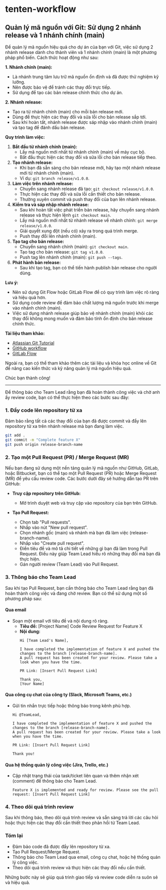 # tenten-workflow

## Quản lý mã nguồn với Git: Sử dụng 2 nhánh release và 1 nhánh chính (main)

Để quản lý mã nguồn hiệu quả cho dự án của bạn với Git, việc sử dụng 2 nhánh release dành cho thành viên và 1 nhánh chính (main) là một phương pháp phổ biến. Cách thức hoạt động như sau:

**1. Nhánh chính (main):**

* Là nhánh trung tâm lưu trữ mã nguồn ổn định và đã được thử nghiệm kỹ lưỡng.
* Nên được bảo vệ để tránh các thay đổi trực tiếp.
* Sử dụng để tạo các bản release chính thức cho dự án.

**2. Nhánh release:**

* Tạo ra từ nhánh chính (main) cho mỗi bản release mới.
* Dùng để thực hiện các thay đổi và sửa lỗi cho bản release sắp tới.
* Sau khi hoàn tất, nhánh release được sáp nhập vào nhánh chính (main) và tạo tag để đánh dấu bản release.

**Quy trình làm việc:**

1. **Bắt đầu từ nhánh chính (main):**
    * Lấy mã nguồn mới nhất từ nhánh chính (main) về máy cục bộ.
    * Bắt đầu thực hiện các thay đổi và sửa lỗi cho bản release tiếp theo.
2. **Tạo nhánh release:**
    * Khi bạn đã sẵn sàng cho bản release mới, hãy tạo một nhánh release mới từ nhánh chính (main).
    * Ví dụ: `git branch release/v1.0.0`.
3. **Làm việc trên nhánh release:**
    * Chuyển sang nhánh release đã tạo: `git checkout release/v1.0.0`.
    * Thực hiện các thay đổi và sửa lỗi cần thiết cho bản release.
    * Thường xuyên commit và push thay đổi của bạn lên nhánh release.
4. **Kiểm tra và sáp nhập nhánh release:**
    * Sau khi hoàn tất việc phát triển bản release, hãy chuyển sang nhánh release và thực hiện lệnh `git checkout main`.
    * Lấy mã nguồn mới nhất từ nhánh release về nhánh chính: `git merge release/v1.0.0`.
    * Giải quyết xung đột (nếu có) xảy ra trong quá trình merge.
    * Push thay đổi lên nhánh chính (main).
5. **Tạo tag cho bản release:**
    * Chuyển sang nhánh chính (main): `git checkout main`.
    * Tạo tag cho bản release: `git tag v1.0.0`.
    * Push tag lên nhánh chính (main): `git push --tags`.
6. **Phát hành bản release:**
    * Sau khi tạo tag, bạn có thể tiến hành publish bản release cho người dùng.

**Lưu ý:**

* Nên sử dụng Git Flow hoặc GitLab Flow để có quy trình làm việc rõ ràng và hiệu quả hơn.
* Sử dụng code review để đảm bảo chất lượng mã nguồn trước khi merge vào nhánh chính (main).
* Việc sử dụng nhánh release giúp bảo vệ nhánh chính (main) khỏi các thay đổi không mong muốn và đảm bảo tính ổn định cho bản release chính thức.

**Tài liệu tham khảo:**

* [Atlassian Git Tutorial](https://www.atlassian.com/git/tutorials/comparing-workflows)
* [GitHub workflow](https://docs.github.com/en/get-started/using-github/github-flow)
* [GitLab Flow](https://about.gitlab.com/topics/version-control/what-is-gitlab-flow/)


Ngoài ra, bạn có thể tham khảo thêm các tài liệu và khóa học online về Git để nâng cao kiến thức và kỹ năng quản lý mã nguồn hiệu quả.

Chúc bạn thành công!


-------------------------------------------------


Để thông báo cho Team Lead rằng bạn đã hoàn thành công việc và chờ anh ấy review code, bạn có thể thực hiện theo các bước sau đây:

### 1. Đẩy code lên repository từ xa
Đảm bảo rằng tất cả các thay đổi của bạn đã được commit và đẩy lên repository từ xa trên nhánh release mà bạn đang làm việc.

```sh
git add .
git commit -m "Complete feature X"
git push origin release-branch-name
```

### 2. Tạo một Pull Request (PR) / Merge Request (MR)
Nếu bạn đang sử dụng một nền tảng quản lý mã nguồn như GitHub, GitLab, hoặc Bitbucket, bạn có thể tạo một Pull Request (PR) hoặc Merge Request (MR) để yêu cầu review code. Các bước dưới đây sẽ hướng dẫn tạo PR trên GitHub:

- **Truy cập repository trên GitHub:**
  - Mở trình duyệt web và truy cập vào repository của bạn trên GitHub.
  
- **Tạo Pull Request:**
  - Chọn tab "Pull requests".
  - Nhấp vào nút "New pull request".
  - Chọn nhánh gốc (main) và nhánh mà bạn đã làm việc (release-branch-name).
  - Nhấp vào "Create pull request".
  - Điền tiêu đề và mô tả chi tiết về những gì bạn đã làm trong Pull Request. Điều này giúp Team Lead hiểu rõ những thay đổi mà bạn đã thực hiện.
  - Gán người review (Team Lead) vào Pull Request.

### 3. Thông báo cho Team Lead
Sau khi tạo Pull Request, bạn cần thông báo cho Team Lead rằng bạn đã hoàn thành công việc và đang chờ review. Bạn có thể sử dụng một số phương pháp sau:

#### Qua email
- Soạn một email với tiêu đề và nội dung rõ ràng.
  - **Tiêu đề:** [Project Name] Code Review Request for Feature X
  - **Nội dung:**
    ```
    Hi [Team Lead's Name],

    I have completed the implementation of feature X and pushed the changes to the branch [release-branch-name]. 
    A pull request has been created for your review. Please take a look when you have the time.

    PR Link: [Insert Pull Request Link]

    Thank you,
    [Your Name]
    ```

#### Qua công cụ chat của công ty (Slack, Microsoft Teams, etc.)
- Gửi tin nhắn trực tiếp hoặc thông báo trong kênh phù hợp.
  ```
  Hi @TeamLead,

  I have completed the implementation of feature X and pushed the changes to the branch [release-branch-name]. 
  A pull request has been created for your review. Please take a look when you have the time.

  PR Link: [Insert Pull Request Link]

  Thank you!
  ```

#### Qua hệ thống quản lý công việc (Jira, Trello, etc.)
- Cập nhật trạng thái của task/ticket liên quan và thêm nhận xét (comment) để thông báo cho Team Lead.
  ```
  Feature X is implemented and ready for review. Please see the pull request: [Insert Pull Request Link]
  ```

### 4. Theo dõi quá trình review
Sau khi thông báo, theo dõi quá trình review và sẵn sàng trả lời các câu hỏi hoặc thực hiện các thay đổi cần thiết theo phản hồi từ Team Lead.

### Tóm lại
- Đảm bảo code đã được đẩy lên repository từ xa.
- Tạo Pull Request/Merge Request.
- Thông báo cho Team Lead qua email, công cụ chat, hoặc hệ thống quản lý công việc.
- Theo dõi quá trình review và thực hiện các thay đổi nếu cần thiết.

Những bước này sẽ giúp quá trình giao tiếp và review code diễn ra suôn sẻ và hiệu quả.
